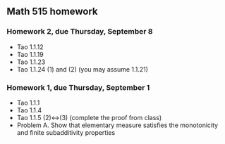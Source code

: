 ## Math 515 homework

### Homework 2, due Thursday, September 8

* Tao 1.1.12
* Tao 1.1.19
* Tao 1.1.23
* Tao 1.1.24 (1) and (2) (you may assume 1.1.21)

### Homework 1, due Thursday, September 1

* Tao 1.1.1
* Tao 1.1.4
* Tao 1.1.5 (2)&harr;(3) (complete the proof from class)
* Problem A. Show that elementary measure satisfies the monotonicity and finite subadditivity properties

